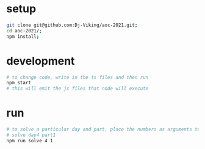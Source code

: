 # setup

```sh
git clone git@github.com:Dj-Viking/aoc-2021.git;
cd aoc-2021/;
npm install;
```

# development
```sh
# to change code, write in the ts files and then run
npm start
# this will emit the js files that node will execute
```

# run
```sh
# to solve a particular day and part, place the numbers as arguments to the shell script
# solve day4 part1
npm run solve 4 1
```

